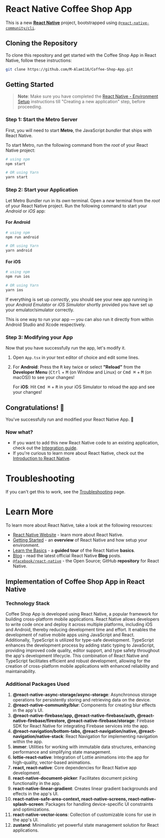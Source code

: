 # React Native Coffee Shop App

This is a new [**React Native**](https://reactnative.dev) project, bootstrapped using [`@react-native-community/cli`](https://github.com/react-native-community/cli).

## Cloning the Repository

To clone this repository and get started with the Coffee Shop App in React Native, follow these instructions:

```bash
git clone https://github.com/M-Alam116/Coffee-Shop-App.git
```

## Getting Started

> **Note**: Make sure you have completed the [React Native - Environment Setup](https://reactnative.dev/docs/environment-setup) instructions till "Creating a new application" step, before proceeding.

### Step 1: Start the Metro Server

First, you will need to start **Metro**, the JavaScript _bundler_ that ships _with_ React Native.

To start Metro, run the following command from the _root_ of your React Native project:

```bash
# using npm
npm start

# OR using Yarn
yarn start
```

### Step 2: Start your Application

Let Metro Bundler run in its _own_ terminal. Open a _new_ terminal from the _root_ of your React Native project. Run the following command to start your _Android_ or _iOS_ app:

#### For Android

```bash
# using npm
npm run android

# OR using Yarn
yarn android
```

#### For iOS

```bash
# using npm
npm run ios

# OR using Yarn
yarn ios
```

If everything is set up _correctly_, you should see your new app running in your _Android Emulator_ or _iOS Simulator_ shortly provided you have set up your emulator/simulator correctly.

This is one way to run your app — you can also run it directly from within Android Studio and Xcode respectively.

### Step 3: Modifying your App

Now that you have successfully run the app, let's modify it.

1. Open `App.tsx` in your text editor of choice and edit some lines.
2. For **Android**: Press the <kbd>R</kbd> key twice or select **"Reload"** from the **Developer Menu** (<kbd>Ctrl</kbd> + <kbd>M</kbd> (on Window and Linux) or <kbd>Cmd ⌘</kbd> + <kbd>M</kbd> (on macOS)) to see your changes!

   For **iOS**: Hit <kbd>Cmd ⌘</kbd> + <kbd>R</kbd> in your iOS Simulator to reload the app and see your changes!

## Congratulations! :tada:

You've successfully run and modified your React Native App. :partying_face:

### Now what?

- If you want to add this new React Native code to an existing application, check out the [Integration guide](https://reactnative.dev/docs/integration-with-existing-apps).
- If you're curious to learn more about React Native, check out the [Introduction to React Native](https://reactnative.dev/docs/getting-started).

# Troubleshooting

If you can't get this to work, see the [Troubleshooting](https://reactnative.dev/docs/troubleshooting) page.

# Learn More

To learn more about React Native, take a look at the following resources:

- [React Native Website](https://reactnative.dev) - learn more about React Native.
- [Getting Started](https://reactnative.dev/docs/environment-setup) - an **overview** of React Native and how setup your environment.
- [Learn the Basics](https://reactnative.dev/docs/getting-started) - a **guided tour** of the React Native **basics**.
- [Blog](https://reactnative.dev/blog) - read the latest official React Native **Blog** posts.
- [`@facebook/react-native`](https://github.com/facebook/react-native) - the Open Source; GitHub **repository** for React Native.

## Implementation of Coffee Shop App in React Native

### Technology Stack

Coffee Shop App is developed using React Native, a popular framework for building cross-platform mobile applications. React Native allows developers to write code once and deploy it across multiple platforms, including iOS and Android, thereby reducing development time and effort. It enables the development of native mobile apps using JavaScript and React. Additionally, TypeScript is utilized for type-safe development. TypeScript enhances the development process by adding static typing to JavaScript, providing improved code quality, editor support, and type safety throughout the app's development lifecycle. This combination of React Native and TypeScript facilitates efficient and robust development, allowing for the creation of cross-platform mobile applications with enhanced reliability and maintainability.

### Additional Packages Used

1. **@react-native-async-storage/async-storage**: Asynchronous storage operations for persistently storing and retrieving data on the device.
2. **@react-native-community/blur**: Components for creating blur effects in the app's UI.
3. **@react-native-firebase/app, @react-native-firebase/auth, @react-native-firebase/firestore, @react-native-firebase/storage**: Firebase SDK for React Native for integrating Firebase services into the app.
4. **@react-navigation/bottom-tabs, @react-navigation/native, @react-navigation/native-stack**: React Navigation for implementing navigation within the app.
5. **immer**: Utilities for working with immutable data structures, enhancing performance and simplifying state management.
6. **lottie-react-native**: Integration of Lottie animations into the app for high-quality, vector-based animations.
7. **react, react-native**: Core dependencies for React Native app development.
8. **react-native-document-picker**: Facilitates document picking functionality in the app.
9. **react-native-linear-gradient**: Creates linear gradient backgrounds and effects in the app's UI.
10. **react-native-safe-area-context, react-native-screens, react-native-splash-screen**: Packages for handling device-specific UI constraints and optimizations.
11. **react-native-vector-icons**: Collection of customizable icons for use in the app's UI.
12. **zustand**: Minimalistic yet powerful state management solution for React applications.
